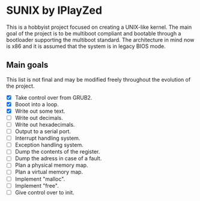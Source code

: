 # SUNIX by IPlayZed
This is a hobbyist project focused on creating a UNIX-like kernel.
The main goal of the project is to be multiboot compliant and bootable through
a bootloader supporting the multiboot standard.
The architecture in mind now is x86 and it is assumed that the system is in legacy BIOS mode.

## Main goals
This list is not final and may be modified freely throughout the evolution of the project.
 - [x] Take control over from GRUB2.
 - [x] Booot into a loop.
 - [x] Write out some text.
 - [ ] Write out decimals.
 - [ ] Write out hexadecimals.
 - [ ] Output to a serial port.
 - [ ] Interrupt handling system.
 - [ ] Exception handling system.
 - [ ] Dump the contents of the register.
 - [ ] Dump the adress in case of a fault.
 - [ ] Plan a physical memory map.
 - [ ] Plan a virtual memory map.
 - [ ] Implement "malloc".
 - [ ] Implement "free".
 - [ ] Give control over to init.